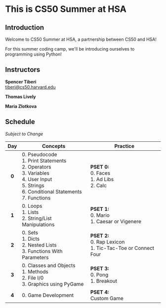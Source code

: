# This is CS50 Summer at HSA

## Introduction

Welcome to CS50 Summer at HSA, a partnership between CS50 and HSA!

For this summer coding camp, we'll be introducing ourselves to programming using Python!

## Instructors

**Spencer Tiberi** <br>
[tiberi@cs50.harvard.edu](mailto:tiberi@cs50.harvard.edu)

**Thomas Lively**

**Maria Zlotkova**

<!--
## Material Covered

- Pseudocode and Computational Thinking
- Print Statements and Formatting
- Math Operators
- Variables and Data Types
- User Input
- Strings
- Functions
- Conditions and Control Flow
- For Loops and While Loops
- Lists
- Sets
- Dictionaries
- Classes and Objects
- File I/O
- Game Development
-->

## Schedule
*Subject to Change*

|Day| Concepts | Practice |
|:--:|--|--|
|**0**| 0. Pseudocode <br> 1. Print Statements <br> 2. Operators <br> 3. Variables <br> 4. User Input <br> 5. Strings <br> 6. Conditional Statements <br> 7. Functions | **PSET 0:** <br> 0. Faces <br> 1. Ad Libs <br> 2. Calc |
|**1**| 0. Loops <br> 1. Lists <br> 2. String/List Manipulations | **PSET 1:** <br> 0. Mario <br> 1. Caesar or Vigenere <br> |
|**2**| 0. Sets <br> 1. Dicts <br> 2. Nested Lists <br> 3. Functions With Parameters | **PSET 2:** <br> 0. Rap Lexicon <br> 1. Tic-Tac-Toe or Connect Four |
|**3**| 0. Classes and Objects <br> 1. Methods <br> 2. File I/0 <br> 3. Graphics using PyGame | **PSET 3:** <br> 0. Pong <br> 1. Breakout |
|**4**| 0. Game Development | **PSET 4:** <br> Custom Game |
